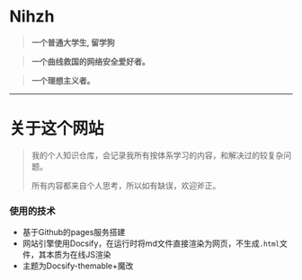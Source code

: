 # Nihzh

> **一个普通大学生, 留学狗**

> **一个曲线救国的网络安全爱好者。**

> **一个理想主义者。**

---
# 关于这个网站
> 我的个人知识仓库，会记录我所有按体系学习的内容，和解决过的较复杂问题。
> 
> 所有内容都来自个人思考，所以如有缺误，欢迎斧正。

### 使用的技术
- 基于Github的pages服务搭建
- 网站引擎使用Docsify，在运行时将md文件直接渲染为网页，不生成`.html`文件，其本质为在线JS渲染
- 主题为Docsify-themable+魔改
